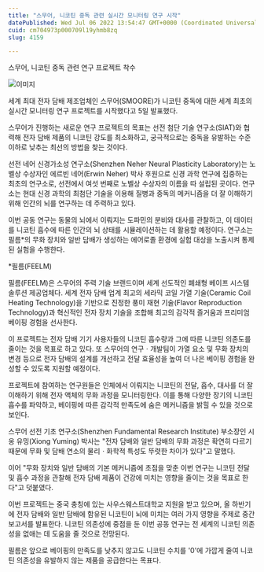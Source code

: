 ```yaml
---
title: "스무어, 니코틴 중독 관련 실시간 모니터링 연구 시작"
datePublished: Wed Jul 06 2022 13:54:47 GMT+0000 (Coordinated Universal Time)
cuid: cm704973p000709l19yhmb8zq
slug: 4159

---
```



스무어, 니코틴 중독 관련 연구 프로젝트 착수

![이미지](https://cdn.hashnode.com/res/hashnode/image/upload/v1739256232568/9968e2b4-20c8-4a23-b885-cf0b49434429.jpeg)

세계 최대 전자 담배 제조업체인 스무어(SMOORE)가 니코틴 중독에 대한 세계 최초의 실시간 모니터링 연구 프로젝트를 시작했다고 5일 발표했다.

스무어가 진행하는 새로운 연구 프로젝트의 목표는 선전 첨단 기술 연구소(SIAT)와 협력해 전자 담배 제품의 니코틴 강도를 최소화하고, 궁극적으로는 중독을 유발하는 수준 이하로 낮추는 최선의 방법을 찾는 것이다.

선전 네어 신경가소성 연구소(Shenzhen Neher Neural Plasticity Laboratory)는 노벨상 수상자인 에르빈 네어(Erwin Neher) 박사 후원으로 신경 과학 연구에 집중하는 최초의 연구소로, 선전에서 여섯 번째로 노벨상 수상자의 이름을 따 설립된 곳이다. 연구소는 현대 신경 과학의 최첨단 기술을 이용해 질병과 중독의 메커니즘을 더 잘 이해하기 위해 인간의 뇌를 연구하는 데 주력하고 있다.

이번 공동 연구는 동물의 뇌에서 이뤄지는 도파민의 분비와 대사를 관찰하고, 이 데이터를 니코틴 흡수에 따른 인간의 뇌 상태를 시뮬레이션하는 데 활용할 예정이다. 연구소는 필름*의 무화 장치와 일반 담배가 생성하는 에어로졸 환경에 실험 대상을 노출시켜 통제된 실험을 수행한다.

*필름(FEELM)

필름(FEELM)은 스무어의 주력 기술 브랜드이며 세계 선도적인 폐쇄형 베이프 시스템 솔루션 제공업체다. 세계 전자 담배 업계 최고의 세라믹 코일 가열 기술(Ceramic Coil Heating Technology)을 기반으로 진정한 풍미 재현 기술(Flavor Reproduction Technology)과 혁신적인 전자 장치 기술을 조합해 최고의 감각적 즐거움과 프리미엄 베이핑 경험을 선사한다.

이 프로젝트는 전자 담배 기기 사용자들의 니코틴 흡수량과 그에 따른 니코틴 의존도를 줄이는 것을 목표로 하고 있다. 또 스무어의 연구ㆍ개발팀이 가열 요소 및 무화 장치의 변경 등으로 전자 담배의 설계를 개선하고 전달 효율성을 높여 더 나은 베이핑 경험을 완성할 수 있도록 지원할 예정이다.

프로젝트에 참여하는 연구원들은 인체에서 이뤄지는 니코틴의 전달, 흡수, 대사를 더 잘 이해하기 위해 전자 액체의 무화 과정을 모니터링한다. 이를 통해 다양한 장기의 니코틴 흡수를 파악하고, 베이핑에 따른 감각적 만족도에 숨은 메커니즘을 밝힐 수 있을 것으로 보인다.

스무어 선전 기초 연구소(Shenzhen Fundamental Research Institute) 부소장인 시옹 유밍(Xiong Yuming) 박사는 "전자 담배와 일반 담배의 무화 과정은 확연히 다르기 때문에 무화 및 담배 연소의 물리ㆍ화학적 특성도 뚜렷한 차이가 있다"고 말했다.

이어 "무화 장치와 일반 담배의 기본 메커니즘에 초점을 맞춘 이번 연구는 니코틴 전달 및 흡수 과정을 관찰해 전자 담배 제품이 건강에 미치는 영향을 줄이는 것을 목표로 한다"고 덧붙였다.

이번 프로젝트는 중국 충칭에 있는 사우스웨스트대학교 지원을 받고 있으며, 올 하반기에 전자 담배와 일반 담배에 함유된 니코틴이 뇌에 미치는 여러 가지 영향을 주제로 중간 보고서를 발표한다. 니코틴 의존성에 중점을 둔 이번 공동 연구는 전 세계의 니코틴 의존성을 없애는 데 도움을 줄 것으로 전망된다.

필름은 앞으로 베이핑의 만족도를 낮추지 않고도 니코틴 수치를 '0'에 가깝게 줄여 니코틴 의존성을 유발하지 않는 제품을 공급한다는 목표다.